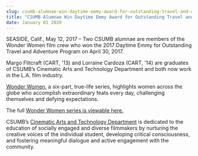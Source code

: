 ```yaml
---
slug: csumb-alumnae-win-daytime-emmy-award-for-outstanding-travel-and-adventure-program
title: "CSUMB Alumnae Win Daytime Emmy Award for Outstanding Travel and Adventure Program"
date: January 01 2020
---
```


<p>SEASIDE, Calif., May 12, 2017 – Two CSUMB alumnae are members of the Wonder Women film crew who won the 2017 Daytime Emmy for Outstanding Travel and Adventure Program on April 30, 2017.</p><p>Margo Flitcraft &#40;CART, '13&#41; and Lorraine Cardoza &#40;CART, '14&#41; are graduates of CSUMB’s Cinematic Arts and Technology Department and both now work in the L.A. film industry.
</p><p><a href="https://www.youtube.com/watch?v=xhhtElmFZCk">Wonder Women</a>, a six&#45;part, true&#45;life series, highlights women across the globe who accomplish extraordinary feats every day, challenging themselves and defying expectations.
</p><p>The full <a href="https://www.feeln.com/series/wonder_women">Wonder Women series is viewable here.</a>
</p><p>CSUMB’s <a href="csumb.edu/CART">Cinematic Arts and Technology Department</a> is dedicated to the education of socially engaged and diverse filmmakers by nurturing the creative voices of the individual student, developing critical consciousness, and fostering meaningful dialogue and active engagement with the community.
</p>

